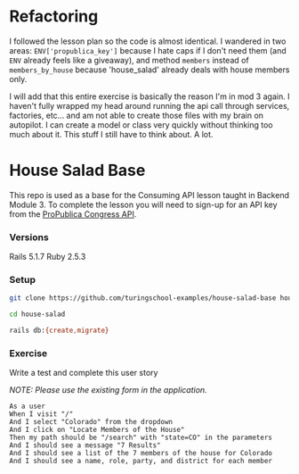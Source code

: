 # Refactoring
I followed the lesson plan so the code is almost identical. I wandered in two areas: `ENV['propublica_key']` because I hate caps if I don't need them (and `ENV` already feels like a giveaway), and method `members` instead of `members_by_house` because 'house_salad' already deals with house members only.

I will add that this entire exercise is basically the reason I'm in mod 3 again. I haven't fully wrapped my head around running the api call through services, factories, etc... and am not able to create those files with my brain on autopilot. I can create a model or class very quickly without thinking too much about it. This stuff I still have to think about. A lot.

# House Salad Base

This repo is used as a base for the Consuming API lesson taught in Backend Module 3. To complete the lesson you will need to sign-up for an API key from the [ProPublica Congress API](https://projects.propublica.org/api-docs/congress-api/).

### Versions

Rails 5.1.7
Ruby 2.5.3

### Setup

```bash
git clone https://github.com/turingschool-examples/house-salad-base house-salad

cd house-salad

rails db:{create,migrate}
```

### Exercise

Write a test and complete this user story

*NOTE: Please use the existing form in the application.*

```
As a user
When I visit "/"
And I select "Colorado" from the dropdown
And I click on "Locate Members of the House"
Then my path should be "/search" with "state=CO" in the parameters
And I should see a message "7 Results"
And I should see a list of the 7 members of the house for Colorado
And I should see a name, role, party, and district for each member
```

